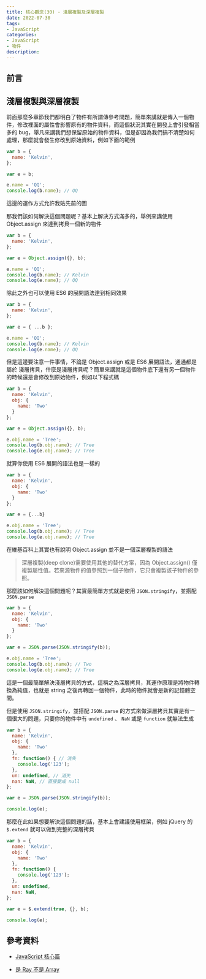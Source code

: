 ```yaml
---
title: 核心觀念(30) - 淺層複製及深層複製
date: 2022-07-30
tags:
- JavaScript
categories:
- JavaScript
- 物件
description:
---
```


## 前言


## 淺層複製與深層複製
前面那麼多章節我們都明白了物件有所謂傳參考問題，簡單來講就是傳入一個物件，修改裡面的屬性會影響原有的物件資料，而這個狀況其實在開發上會引發相當多的 bug，舉凡來講我們想保留原始的物件資料，但是卻因為我們搞不清楚如何處理，那麼就會發生修改到原始資料，例如下面的範例


```javascript
var b = {
  name: 'Kelvin',
};

var e = b;

e.name = 'QQ';
console.log(b.name); // QQ

```

這邊的運作方式允許我貼先前的圖

那我們該如何解決這個問題呢？基本上解決方式滿多的，舉例來講使用 Object.assign 來達到拷貝一個新的物件


```javascript
var b = {
  name: 'Kelvin',
};

var e = Object.assign({}, b);

e.name = 'QQ';
console.log(b.name); // Kelvin
console.log(e.name); // QQ

```
除此之外也可以使用 ES6 的展開語法達到相同效果

```javascript
var b = {
  name: 'Kelvin',
};

var e = { ...b };

e.name = 'QQ';
console.log(b.name); // Kelvin
console.log(e.name); // QQ

```
但是這邊要注意一件事情，不論是 Object.assign 或是 ES6 展開語法，通通都是屬於 淺層拷貝，什麼是淺層拷貝呢？簡單來講就是這個物件底下還有另一個物件的時候還是會修改到原始物件，例如以下程式碼

```javascript
var b = {
  name: 'Kelvin',
  obj: {
    name: 'Two'
  }
};

var e = Object.assign({}, b);

e.obj.name = 'Tree';
console.log(b.obj.name); // Tree
console.log(e.obj.name); // Tree

```

就算你使用 ES6 展開的語法也是一樣的

```javascript
var b = {
  name: 'Kelvin',
  obj: {
    name: 'Two'
  }
};

var e = {...b}

e.obj.name = 'Tree';
console.log(b.obj.name); // Tree
console.log(e.obj.name); // Tree

```

在維基百科上其實也有說明 Object.assign 並不是一個深層複製的語法

> 深層複製(deep clone)需要使用其他的替代方案，因為 Object.assign() 僅複製屬性值。若來源物件的值參照到一個子物件，它只會複製該子物件的參照。

那麼該如何解決這個問題呢？其實最簡單方式就是使用 `JSON.stringify`，並搭配 `JSON.parse`


```javascript
var b = {
  name: 'Kelvin',
  obj: {
    name: 'Two'
  }
};

var e = JSON.parse(JSON.stringify(b));

e.obj.name = 'Tree';
console.log(b.obj.name); // Two
console.log(e.obj.name); // Tree

```

這是一個最簡單解決淺層拷貝的方式，這稱之為深層拷貝，其運作原理是將物件轉換為純值，也就是 string 之後再轉回一個物件，此時的物件就會是新的記憶體空間。

但是使用 `JSON.stringify`，並搭配 `JSON.parse` 的方式來做深層拷貝其實是有一個很大的問題，只要你的物件中有 `undefined` 、 `NaN` 或是 `function` 就無法生成


```javascript
var b = {
  name: 'Kelvin',
  obj: {
    name: 'Two'
  },
  fn: function() { // 消失
    console.log('123');
  },
  un: undefined, // 消失
  nan: NaN, // 直接變成 null
};

var e = JSON.parse(JSON.stringify(b));

console.log(e);

```

那麼在此如果想要解決這個問題的話，基本上會建議使用框架，例如 jQuery 的 `$.extend` 就可以做到完整的深層拷貝


```javascript
var b = {
  name: 'Kelvin',
  obj: {
    name: 'Two'
  },
  fn: function() {
    console.log('123');
  },
  un: undefined,
  nan: NaN,
};

var e = $.extend(true, {}, b);

console.log(e);

```

## 參考資料
- [JavaScript 核心篇](https://www.hexschool.com/courses/js-core.html)

- [是 Ray 不是 Array](https://israynotarray.com/javascript/20200905/1375484447/)